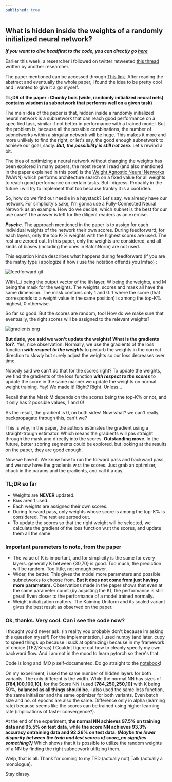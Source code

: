 ```yaml
---
published: true
---
```

## What is hidden inside the weights of a randomly initialized neural network?

***If you want to dive headfirst to the code, you can directly go [here](https://github.com/usamahjundia/paper-implementation/tree/master/Whats%20in%20the%20weights%20of%20a%20randomly%20initialized%20nn)***

Earlier this week, a researcher i followed on twitter retweeted [this thread](https://twitter.com/Mitchnw/status/1201575787100561408) written by another researcher.

The paper mentioned can be accessed through [This link](https://arxiv.org/abs/1911.13299). After reading the abstract and eventually the whole paper, i found the idea to be pretty cool and i wanted to give it a go myself.

**TL;DR of the paper : Chonky bois (wide, randomly initialized neural nets) contains wisdom (a subnetwork that performs well on a given task)**

The main idea of the paper is that, hidden inside a randomly initialized neural network is a subnetwork that can reach good performance on a specified task, similar if not better in performance with a trained model. But the problem is, because all the possible combinations, the number of subnetworks within a singular network will be huge. This makes it more and more unlikely to find the right, or let's say, the good enough subnetwork to achieve our goal, sadly. ***But, the possibility is still not zero***. Let's rewind a bit.

The idea of optimizing a neural network without changing the weights has been explored in many papers, the most recent i read (and also mentioned in the paper explained in this post) is the [Weight Agnostic Neural Networks](https://weightagnostic.github.io/) (WANN) which performs architecture search on a fixed value for all weights to reach good performance on certain tasks. But i digress. Probably in the future i will try to implement that too because frankly it is a cool idea.

So, how do we find our needle in a haystack? Let's say, we already have our network. For simplicity's sake, I'm gonna use a Fully-Connected Neural Network as an example. How do we decide, which subnet is the best for our use case? The answer is left for the diligent readers as an exercise.

***Psyche.*** The approach mentioned in the paper is to assign for each individual weights of the network their own scores. During feedforward, for each layers, only the top K-% weights with the highest scores are used. The rest are zeroed out. In this paper, only the weights are considered, and all kinds of biases (including the ones in BatchNorm) are not used.

This equation kinda describes what happens during feedforward (if you are the mathy type i apologize if how i use the notation offends you lmfao) :

![feedforward.gif]({{site.baseurl}}/images/feedforward.gif)


With L_i being the output vector of the ith layer, W being the weights, and M being the mask for the weights. The weights, scores and mask all have the same dimension. The mask contains only 1 and 0. 1 where the score (that corresponds to a weight value in the same position) is among the top-K% highest, 0 otherwise.

So far so good. But the scores are random, too! How do we make sure that eventually, the right scores will be assigned to the relevant weights? 

![gradients.png]({{site.baseurl}}/images/gradients.png)

**But dude, you said we won't update the weights! What is the gradients for?**. Yes, nice observation. Normally, we use the gradients of the loss function ***with respect to the weights*** to perturb the weights in the correct direction to slowly but surely adjust the weights so our loss decreases over time.

Nobody said we can't do that for the scores right? To update the weights, we find the gradients of the loss function ***with respect to the scores*** to update the score in the same manner we update the weights on normal weight training. Yay! We made it! Right? Right. Unless...

Recall that the Mask M depends on the scores being the top-K% or not, and it only has 2 possible values, 1 and 0! 

As the result, the gradient is 0, on both sides! Now what? we can't really backpropagate through this, can't we?

This is why, in the paper, the authors estimates the gradient using a straight-trough estimator. Which means the gradients will pas straight through the mask and directly into the scores. **Outstanding move**. In the future, better scoring segments could be explored, but looking at the results on the paper, they are good enough.

Now we have it. We know how to run the forward pass and backward pass, and we now have the gradients w.r.t the scores. Just grab an optimizer, chuck in the params and the gradients, and call it a day.

### **TL;DR so far**
- Weights are **NEVER** updated.
- Bias aren't used.
- Each weights are assigned their own scores.
- During forward pass, only weights whose score is among the top-K% is considered. The rest are zeroed out.
- To update the scores so that the right weight will be selected, we calculate the gradient of the loss function w.r.t the scores, and update them all the same.

### **Important parameters to note, from the paper**
- The value of K is important, and for simplicity is the same for every layers. generally K between {30,70} is good. Too much, the prediction will be random. Too little, not enough power.
- Wider, the better. This gives the model more parameters and possible subnetworks to choose from. **But it does not come from just having more parameters.** Observations made in the paper shows that even at the same parameter count (by adjusting the K), the performance is still great! Even closer to the performance of a model trained normally.
- Weight initialization matters. The Kaiming Uniform and its scaled variant gives the best result as observed on the paper.

### Ok, thanks. Very cool. Can i see the code now?
I thought you'd never ask. (in reality you probably don't because im asking this question myself) For the implementation, i used numpy (and later, cupy to speed things up because i suck at optimizing) because in my framework of choice (TF2/Keras) I Couldnt figure out how to cleanly specify my own backward flow. And i am not in the mood to learn pytorch so there's that. 

Code is long and IMO p self-documented. Do go straight to the [notebook](https://github.com/usamahjundia/paper-implementation/blob/master/Whats%20in%20the%20weights%20of%20a%20randomly%20initialized%20nn/Paper%20Implementation.ipynb)!

On my experiment, i used the same number of hidden layers for both variants. The only different is the width. While the normal NN has sizes of **[784,100,100,10]**, for the Score NN i used **[784,250,250,10]** with K being 50%, **balanced as all things should be.** I also used the same loss function, the same initializer and the same optimizer for both variants. Even batch size and no. of epochs are also the same. Difference only in alpha (learning rate) because seems like the scores can be trained using higher learning rate (implications of faster convergence?).

At the end of the experiment, **the normal NN achieves 97.5% on training data and 95.5% on test data**, while **the score NN achieves 93.3% accuracy ontraining data and 92.26% on test data**. ***(Maybe the lower disparity between the train and test scores of score_nn signifies something?)*** Which shows that it is possible to utilize the random weights of a NN by finding the right subnetwork utilizing them.

Welp, that is all. Thank for coming to my TED (actually not) Talk (actually a monologue).

Stay classy.

